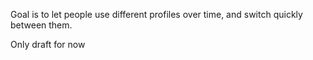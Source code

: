 Goal is to let people use different profiles over time, and switch quickly between them.

Only draft for now
